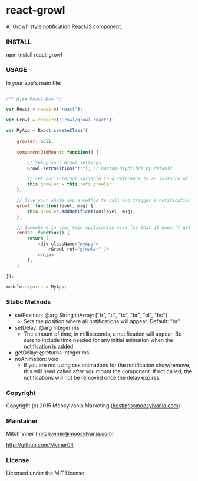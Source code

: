 # react-growl
A 'Growl' style notification ReactJS component.

### INSTALL

npm install react-growl

### USAGE

In your app's main file:

```Javascript

/** @jsx React.Dom */

var React = require("react");

var Growl = require("Growl/growl.react");

var MyApp = React.createClass({
	
	growler: null,

	componentDidMount: function() {

		// Setup your Growl Settings
		Growl.setPosition("tr"); // Bottom-Right(br) by default

		// set our internal variable to a reference to an instance of the growler
		this.growler = this.refs.growler;
	},

	// Give your whole app a method to call and trigger a notification.
	growl: function(level, msg) {
		this.growler.addNotification(level, msg);
	},

	// Somewhere in your main application view (so that it doesn't get unmounted) add an instance of Growl.
	render: function() {
		return (
			<div className="myApp">
				<Growl ref="growler" />
			</div>
		);
	}

});

module.exports = MyApp;

```

### Static Methods

- setPosition: @arg String inArray: ["tr", "tl", "tc", "br", "bl", "bc"]
  - Sets the position where all notifications will appear. Default: "br"
- setDelay: @arg Integer ms
  - The amount of time, in milliseconds, a notification will appear. Be sure to include time needed for any initial animation when the notification is added.
- getDelay: @returns Integer ms
- noAnimation: void
  - If you are not using css animations for the notification show/remove, this will need called after you mount the component. If not called, the notifications will not be removed once the delay expires.

### Copyright

Copyright (c) 2015 Moosylvania Marketing (hosting@moosylvania.com)

### Maintainer

Mitch Viner (mitch.viner@moosylvania.com)

http://github.com/Mviner04

### License

Licensed under the MIT License.

